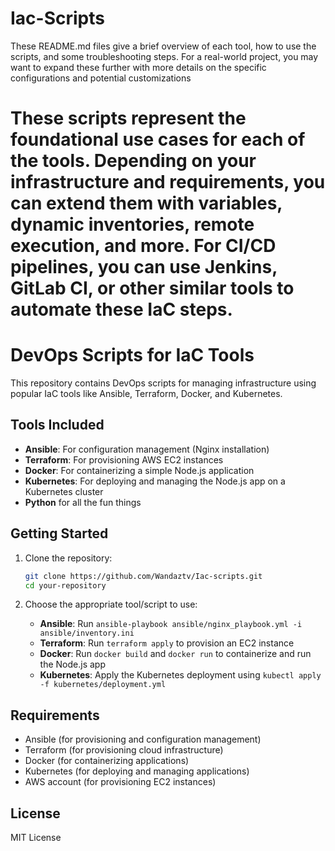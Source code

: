 # Iac-Scripts

These README.md files give a brief overview of each tool, how to use the scripts, and some troubleshooting steps. For a real-world project, you may want to expand these further with more details on the specific configurations and potential customizations

# These scripts represent the foundational use cases for each of the tools. Depending on your infrastructure and requirements, you can extend them with variables, dynamic  inventories, remote execution, and more. For CI/CD pipelines, you can use Jenkins, GitLab CI, or other similar tools to automate these IaC steps.

# DevOps Scripts for IaC Tools

This repository contains DevOps scripts for managing infrastructure using popular IaC tools like Ansible, Terraform, Docker, and Kubernetes.

## Tools Included

- **Ansible**: For configuration management (Nginx installation)
- **Terraform**: For provisioning AWS EC2 instances
- **Docker**: For containerizing a simple Node.js application
- **Kubernetes**: For deploying and managing the Node.js app on a Kubernetes cluster
- **Python** for all the fun things
## Getting Started

1. Clone the repository:
    ```bash
    git clone https://github.com/Wandaztv/Iac-scripts.git
    cd your-repository
    ```

2. Choose the appropriate tool/script to use:

    - **Ansible**: Run `ansible-playbook ansible/nginx_playbook.yml -i ansible/inventory.ini`
    - **Terraform**: Run `terraform apply` to provision an EC2 instance
    - **Docker**: Run `docker build` and `docker run` to containerize and run the Node.js app
    - **Kubernetes**: Apply the Kubernetes deployment using `kubectl apply -f kubernetes/deployment.yml`

## Requirements

- Ansible (for provisioning and configuration management)
- Terraform (for provisioning cloud infrastructure)
- Docker (for containerizing applications)
- Kubernetes (for deploying and managing applications)
- AWS account (for provisioning EC2 instances)

## License

MIT License


